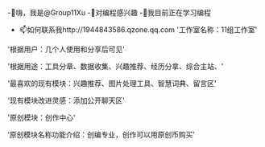 -👋嗨，我是@Group11Xu
-👀对编程感兴趣
-🌱我目前正在学习编程
- 📫如何联系我http://1944843586.qzone.qq.com
'工作室名称：11组工作室'

'根据用户：几个人使用和分享后可见'

'根据用途：工具分章、数据收集、兴趣推荐、经历分拿、综合主站、'

'最喜欢的现有模块：兴趣推荐、图片处理工具、智慧词典、留言区'

'现有模块改进灵感：添加公开聊天区'

'原创模块：创作中心'

‘原创模块名称功能介绍：创编专业，创作可以用原创币购买’

<!---
Group11Xu/Group11Xu 是一个✨特殊✨存储库，因为它的“README.md”（此文件）出现在你的 GitHub 个人资料上。
您点击可以“预览”链接查看您的更改。
--->
